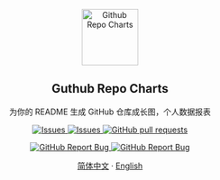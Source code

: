 <p align="center">
 <img width="100px" src="https://gworld-others.oss-cn-shenzhen.aliyuncs.com/icon_60pt%402x.png" align="center" alt="Github Repo Charts" />
 <h2 align="center">Guthub Repo Charts</h2>
 <p align="center">为你的 README 生成 GitHub 仓库成长图，个人数据报表</p>
</p>
  <p align="center">
    <a href="https://github.com/TaroXin/github-repo-charts/issues">
      <img alt="Issues" src="https://img.shields.io/github/stars/TaroXin/github-repo-charts?color=007755&style=for-the-badge" />
    </a>
    <a href="https://github.com/TaroXin/github-repo-charts/issues">
      <img alt="Issues" src="https://img.shields.io/github/issues/TaroXin/github-repo-charts?color=0088ff&style=for-the-badge" />
    </a>
    <a href="https://github.com/TaroXin/github-repo-charts/pulls">
      <img alt="GitHub pull requests" src="https://img.shields.io/github/issues-pr/TaroXin/github-repo-charts?color=0088ff&style=for-the-badge" />
    </a>
    <br />
  </p>

  <p align="center">
    <a href="https://github.com/TaroXin/github-repo-charts/issues/new/choose">
      <img alt="GitHub Report Bug" src="https://img.shields.io/badge/提交Bug-%230088cc?style=for-the-badge" />
    </a>
    <a href="https://github.com/TaroXin/github-repo-charts/issues/new/choose">
      <img alt="GitHub Report Bug" src="https://img.shields.io/badge/提交功能需求-%23ff7b2b?style=for-the-badge" />
    </a>
  </p>
  <p align="center">
    <a href="/">简体中文</a>
    ·
    <a href="/docs/readme_en.md">English</a>
  </p>
</p>